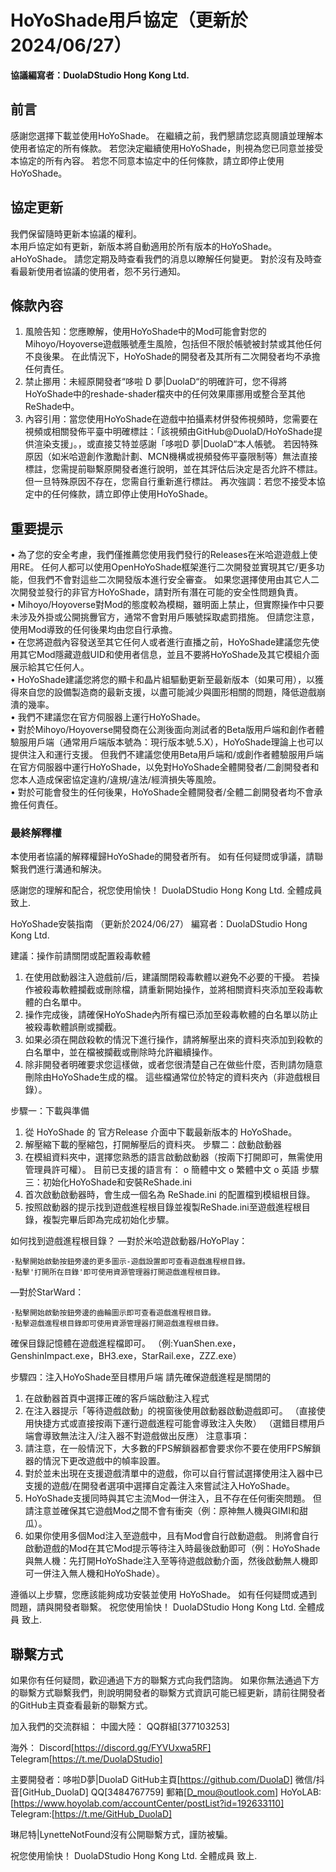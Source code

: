 # HoYoShade用戶協定（更新於2024/06/27）
**協議編寫者：DuolaDStudio Hong Kong Ltd.**

## 前言
感謝您選擇下載並使用HoYoShade。 在繼續之前，我們懇請您認真閱讀並理解本使用者協定的所有條款。 若您決定繼續使用HoYoShade，則視為您已同意並接受本協定的所有內容。 若您不同意本協定中的任何條款，請立即停止使用HoYoShade。

## 協定更新
我們保留隨時更新本協議的權利。  
本用戶協定如有更新，新版本將自動適用於所有版本的HoYoShade。 aHoYoShade。 請您定期及時查看我們的消息以瞭解任何變更。 對於沒有及時查看最新使用者協議的使用者，怨不另行通知。 

## 條款內容
1.	風險告知：您應瞭解，使用HoYoShade中的Mod可能會對您的Mihoyo/Hoyoverse遊戲賬號產生風險，包括但不限於帳號被封禁或其他任何不良後果。 在此情況下，HoYoShade的開發者及其所有二次開發者均不承擔任何責任。 
2.	禁止挪用：未經原開發者“哆啦 D 夢|DuolaD“的明確許可，您不得將HoYoShade中的reshade-shader檔夾中的任何效果庫挪用或整合至其他ReShade中。 
3.	內容引用：當您使用HoYoShade在遊戲中拍攝素材併發佈視頻時，您需要在視頻或相關發佈平臺中明確標註：「該視頻由GitHub@DuolaD/HoYoShade提供渲染支援」。，或直接艾特並感謝「哆啦D 夢|DuolaD“本人帳號。 若因特殊原因（如米哈遊創作激勵計劃、MCN機構或視頻發佈平臺限制等）無法直接標註，您需提前聯繫原開發者進行說明，並在其評估后決定是否允許不標註。 但一旦特殊原因不存在，您需自行重新進行標註。 
再次強調：若您不接受本協定中的任何條款，請立即停止使用HoYoShade。 

## 重要提示
•	為了您的安全考慮，我們僅推薦您使用我們發行的Releases在米哈遊遊戲上使用RE。 任何人都可以使用OpenHoYoShade框架進行二次開發並實現其它/更多功能，但我們不會對這些二次開發版本進行安全審查。 如果您選擇使用由其它人二次開發並發行的非官方HoYoShade，請對所有潛在可能的安全性問題負責。  
•	Mihoyo/Hoyoverse對Mod的態度較為模糊，雖明面上禁止，但實際操作中只要未涉及外掛或公開挑釁官方，通常不會對用戶賬號採取處罰措施。 但請您注意，使用Mod導致的任何後果均由您自行承擔。  
•	在您將遊戲內容發送至其它任何人或者進行直播之前，HoYoShade建議您先使用其它Mod隱藏遊戲UID和使用者信息，並且不要將HoYoShade及其它模組介面展示給其它任何人。  
•	HoYoShade建議您將您的顯卡和晶片組驅動更新至最新版本（如果可用），以獲得來自您的設備製造商的最新支援，以盡可能減少與圖形相關的問題，降低遊戲崩潰的幾率。  
•	我們不建議您在官方伺服器上運行HoYoShade。  
•	對於Mihoyo/Hoyoverse開發商在公測後面向測試者的Beta版用戶端和創作者體驗服用戶端（通常用戶端版本號為：現行版本號.5.X），HoYoShade理論上也可以提供注入和運行支援。 但我們不建議您使用Beta用戶端和/或創作者體驗服用戶端在官方伺服器中運行HoYoShade，以免對HoYoShade全體開發者/二創開發者和您本人造成保密協定違約/違規/違法/經濟損失等風險。  
•	對於可能會發生的任何後果，HoYoShade全體開發者/全體二創開發者均不會承擔任何責任。 

### 最終解釋權
本使用者協議的解釋權歸HoYoShade的開發者所有。 如有任何疑問或爭議，請聯繫我們進行溝通和解決。

感謝您的理解和配合，祝您使用愉快！
DuolaDStudio Hong Kong Ltd. 全體成員 致上.
                                                                     
HoYoShade安裝指南 （更新於2024/06/27）
編寫者：DuolaDStudio Hong Kong Ltd.

建議：操作前請關閉或配置殺毒軟體
1.	在使用啟動器注入遊戲前/后，建議關閉殺毒軟體以避免不必要的干擾。 若操作被殺毒軟體攔截或刪除檔，請重新開始操作，並將相關資料夾添加至殺毒軟體的白名單中。 
2.	操作完成後，請確保HoYoShade內所有檔已添加至殺毒軟體的白名單以防止被殺毒軟體誤刪或攔截。 
3.	如果必須在開啟殺軟的情況下進行操作，請將解壓出來的資料夾添加到殺軟的白名單中，並在檔被攔截或刪除時允許繼續操作。
4.	除非開發者明確要求您這樣做，或者您很清楚自己在做些什麼，否則請勿隨意刪除由HoYoShade生成的檔。 這些檔通常位於特定的資料夾內（非遊戲根目錄）。 

步驟一：下載與準備
1.	從 HoYoShade 的 官方Release 介面中下載最新版本的 HoYoShade。 
2.	解壓縮下載的壓縮包，打開解壓后的資料夾。
步驟二：啟動啟動器
1.	在模組資料夾中，選擇您熟悉的語言啟動啟動器（按兩下打開即可，無需使用管理員許可權）。
目前已支援的語言有：
o	簡體中文
o	繁體中文
o	英語
步驟三：初始化HoYoShade和安裝ReShade.ini
1.	首次啟動啟動器時，會生成一個名為 ReShade.ini 的配置檔到模組根目錄。 
2.	按照啟動器的提示找到遊戲進程根目錄並複製ReShade.ini至遊戲進程根目錄，複製完畢后即為完成初始化步驟。
 

如何找到遊戲進程根目錄？
—對於米哈遊啟動器/HoYoPlay：
 

	·點擊開始啟動按鈕旁邊的更多圖示-遊戲設置即可查看遊戲進程根目錄。
	·點擊'打開所在目錄'即可使用資源管理器打開遊戲進程根目錄。
—對於StarWard：
	 
	·點擊開始啟動按鈕旁邊的齒輪圖示即可查看遊戲進程根目錄。
	·點擊遊戲進程根目錄即可使用資源管理器打開遊戲進程根目錄。

確保目錄記憶體在遊戲進程檔即可。
（例:YuanShen.exe，GenshinImpact.exe，BH3.exe，StarRail.exe，ZZZ.exe）





步驟四：注入HoYoShade至目標用戶端
請先確保遊戲進程是關閉的
1.	在啟動器首頁中選擇正確的客戶端啟動注入程式
2.	在注入器提示「等待遊戲啟動」的視窗後使用啟動器啟動遊戲即可。
（直接使用快捷方式或直接按兩下運行遊戲進程可能會導致注入失敗）
（選錯目標用戶端會導致無法注入/注入器不對遊戲做出反應）
注意事項：
1.	請注意，在一般情況下，大多數的FPS解鎖器都會要求你不要在使用FPS解鎖器的情況下更改遊戲中的幀率設置。
2.	對於並未出現在支援遊戲清單中的遊戲，你可以自行嘗試選擇使用注入器中已支援的遊戲/在開發者選項中選擇自定義注入來嘗試注入HoYoShade。
3.	HoYoShade支援同時與其它主流Mod一併注入，且不存在任何衝突問題。 但請注意並確保其它遊戲Mod之間不會有衝突（例：原神無人機與GIMI和甜瓜）。
4.	如果你使用多個Mod注入至遊戲中，且有Mod會自行啟動遊戲。 則將會自行啟動遊戲的Mod在其它Mod提示等待注入時最後啟動即可（例：HoYoShade與無人機：先打開HoYoShade注入至等待遊戲啟動介面，然後啟動無人機即可一併注入無人機和HoYoShade）。

遵循以上步驟，您應該能夠成功安裝並使用 HoYoShade。 如有任何疑問或遇到問題，請與開發者聯繫。
祝您使用愉快！
DuolaDStudio Hong Kong Ltd. 全體成員 致上.
                                                                     
## 聯繫方式

如果你有任何疑問，歡迎通過下方的聯繫方式向我們諮詢。
如果你無法通過下方的聯繫方式聯繫我們，則說明開發者的聯繫方式資訊可能已經更新，請前往開發者的GitHub主頁查看最新的聯繫方式。

加入我們的交流群組：
中國大陸：
QQ群組[377103253]


海外：
Discord[https://discord.gg/FYVUxwa5RF]
Telegram[https://t.me/DuolaDStudio]

主要開發者：哆啦D夢|DuolaD
GitHub主頁[https://github.com/DuolaD]
微信/抖音[GitHub_DuolaD]
QQ[3484767759]
郵箱[D_mou@outlook.com]
HoYoLAB:[https://www.hoyolab.com/accountCenter/postList?id=192633110]
Telegram:[https://t.me/GitHub_DuolaD]

琳尼特|LynetteNotFound沒有公開聯繫方式，謹防被騙。

祝您使用愉快！
DuolaDStudio Hong Kong Ltd. 全體成員 致上.
                                                                     

